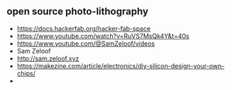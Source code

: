 ## open source photo-lithography

* https://docs.hackerfab.org/hacker-fab-space
* https://www.youtube.com/watch?v=RuVS7MsQk4Y&t=40s
* https://www.youtube.com/@SamZeloof/videos
* Sam Zeloof
* http://sam.zeloof.xyz
* https://makezine.com/article/electronics/diy-silicon-design-your-own-chips/
* 
